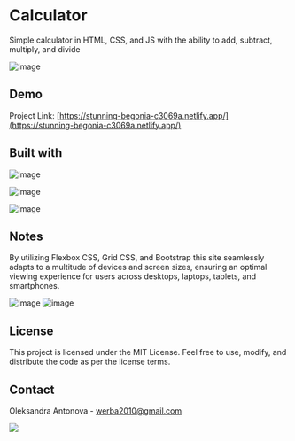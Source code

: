 # Calculator
Simple calculator in HTML, CSS, and JS with the ability to add, subtract, multiply, and divide

![image](https://github.com/risyaalex/Calculator/assets/140414559/8e259daa-aeec-4ebc-b94e-6aa85a90f947)

## Demo

Project Link: [https://stunning-begonia-c3069a.netlify.app/](https://stunning-begonia-c3069a.netlify.app/)

## Built with

![image](https://github.com/risyaalex/Restaurant-Website/assets/140414559/3b261f4a-159f-46b7-800c-0cf2e505ed0f)

![image](https://github.com/risyaalex/Restaurant-Website/assets/140414559/d76dd37d-2c72-4598-8858-66476fdad39f)

![image](https://github.com/risyaalex/Restaurant-Website/assets/140414559/cc7d1d93-a06c-4151-b6d0-43cbe00998ec)

## Notes
By utilizing Flexbox CSS, Grid CSS, and Bootstrap this site seamlessly adapts to a multitude of devices and screen sizes, ensuring an optimal viewing experience for users across desktops, laptops, tablets, and smartphones.

![image](https://github.com/risyaalex/Calculator/assets/140414559/bfd25d62-3b7f-41e6-818f-8140c7574ba4) 
![image](https://github.com/risyaalex/Calculator/assets/140414559/e9924692-7c87-4a05-ba42-05a6e66943fe)



## License
This project is licensed under the MIT License. Feel free to use, modify, and distribute the code as per the license terms.

## Contact
Oleksandra Antonova - werba2010@gmail.com

![](https://github-profile-summary-cards.vercel.app/api/cards/profile-details?username=risyaalex&theme=solarized_dark)
